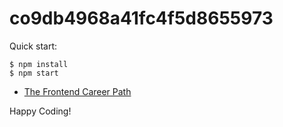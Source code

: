 # co9db4968a41fc4f5d8655973

Quick start:

```
$ npm install
$ npm start
````


- [The Frontend Career Path](https://scrimba.com/learn/frontend)


Happy Coding!
